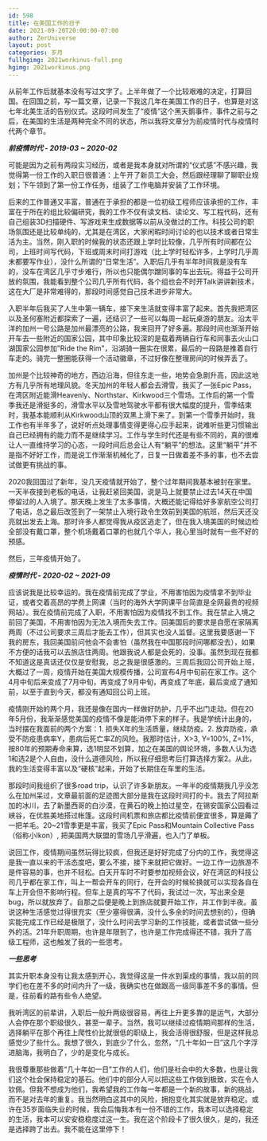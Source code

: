 ```yaml
---
id: 598
title: 在美国工作的日子
date: 2021-09-20T20:00:00-07:00
author: ZerUniverse
layout: post
categories: 岁月
fullhgimg: 2021workinus-full.png
hgimg: 2021workinus.png
---
```


从前年工作后就基本没有写过文字了。上半年做了一个比较艰难的决定，打算回国。在回国之前，写一篇文章，记录一下我这几年在美国工作的日子，也算是对这七年北美生活的告别仪式<!--more-->。这段时间发生了“疫情”这个黑天鹅事件，事件之前与之后，在美国的生活是两种完全不同的状态，所以我将文章分为前疫情时代与疫情时代两个章节。

_**前疫情时代 - 2019-03 ~ 2020-02**_

可能是因为之前有两段实习经历，或者是我本身就对所谓的“仪式感”不感兴趣，我觉得第一份工作的入职日很普通：上午开了新员工大会，然后跟经理聊了聊职业规划；下午领到了第一份工作任务，组装了工作电脑并安装了工作环境。

后来的工作普通又丰富，普通在于承担的都是一位初级工程师应该承担的工作，丰富在于所在的组比较偏研究，我的工作不仅有读文档、读论文、写工程代码，还有自己组装3D扫描硬件、写游戏来生成数据等以前从没做过的工作。科技公司的职场氛围还是比较单纯的，尤其是在湾区，大家闲暇时间讨论的也以技术或者日常生活为主。当然，刚入职的时候我的状态还跟上学时比较像，几乎所有时间都在公司，上班时间写代码，下班或周末时间打游戏（比上学时轻松许多，上学时几乎周末都要写作业），没什么所谓的“日常生活”。入职后几乎有半年时间我是没有车的，没车在湾区几乎寸步难行，所以也只能偶尔蹭同事的车出去玩。得益于公司开放的氛围，我能看到整个公司几乎所有代码，各个组也会不时开Talk讲讲新技术，这在大厂是非常难得的，那段时间感觉自己技术进步非常大。

入职半年后我买了人生中第一辆车，接下来生活就变得丰富了起来。首先我把湾区以及圣何塞附近都探索了一遍，还结识了一些可以每周一起玩桌游的朋友。沿太平洋的加州一号公路是加州最漂亮的公路，我来回开了好多遍。那段时间也渐渐开始开车去一些附近的国家公园，其中印象比较深的是载着两辆自行车和同事去火山口湖国家公园参加"Ride the Rim"，沿湖骑一圈实在很累，最后的一段路是推着自行车走的。骑完一整圈能获得一个活动徽章，不过好像在整理房间的时候弄丢了。

加州是个比较神奇的地方，西边沿海，但往东走一些，地势会急剧升高，因此这地方有几乎所有地理风貌。冬天加州的年轻人都会去滑雪，我买了一张Epic Pass，在湾区附近能滑Heavenly、Northstar、Kirkwood三个雪场。工作后的第一个雪季我还是滑挺多的，滑雪水平以及雪地驾驶水平都有很大幅度的提升，雪季结束时，我基本能顺利从Kirkwood山顶的双黑上滑下来了。到第一个雪季开始时，我工作也有半年多了，说好听点处理事情变得更得心应手起来，说难听些更习惯输出自己已经拥有的能力而不是继续学习。工作与学生时代还是有些不同的，真的很难让人一直维持学习的心态，一段时间后总会让人有“躺平”的想法。这里“躺平”并不是指不好好工作，而是说工作渐渐机械化了，日复一日做着差不多的事，也不去尝试做更有挑战的事。

2020我回国过了新年，没几天疫情就开始了，整个过年期间我基本被封在家里。一天半夜接到老板的电话，让我赶紧回美国，说是马上就要禁止过去14天在中国停留过的人入境了。那天晚上发生了太多事情，大概还能记得给好多家航空公司打了电话，总之最后改签到了一架禁止入境行政令生效前到美国的航班，然后天还没亮就出发去上海。那时许多人都觉得我从疫区逃走了，但在我入境美国的时候边检全部没有戴口罩，整个机场戴着口罩的也就几个华人，我心里当时就有一些不好的预感。

然后，三年疫情开始了。

_**疫情时代 - 2020-02 ~ 2021-09**_

应该说我是比较幸运的。我在疫情前完成了学业，不用害怕因为疫情拿不到毕业证，或者交着高昂的学费上网课（当时的海外大学网课平台简直是全网最贵的视频网站）。我在疫情前完成了入职，不用害怕因为疫情找不到工作。我在禁止入境之前回了美国，不用害怕因为无法入境而失去工作。回美国后的要求是自愿在家隔离两周（不过公司要求三周后才能去工作），但其实也没人监督。这里我要感谢一下我的房东，我回美国前问他会不会害怕（虽然我在中国那段时间哪都没去），如果不方便的话我可以去旅店住两周。他跟我说人都是会死的，没事。虽然到现在我都不知道这是真话还仅仅是安慰我，总之我是很感激的。三周后我回公司开始上班，大概过了一周，疫情开始在美国大规模传播，公司宣布4月中旬前在家工作。这个4月中旬后来变成了7月中旬，再变成了9月中旬，再变成了年底，最后变成了通知前，以至于直到今天，都没有通知回公司上班。

疫情刚开始的两个月，我还是像在国内一样做好防护，几乎不出门走动。但在20年5月份，我渐渐感觉美国的疫情不像是能消停下来的样子。我是学统计出身的，当时摆在我面前的两个方案：1. 损失X年的生活质量，继续防疫。2. 放弃防疫，承受不防疫患病率Y，患病后死亡率Z的风险。我那时估计，X>3, Y=100%, Z=1%, 按80年的预期寿命来算，选1明显不划算，加之在美国的舆论环境，多数人认为选1和选2是个人自由，没什么道德风险，所以我仔细思考后打算选择方案2。从此，我的生活变得丰富以及“硬核”起来，开始了长期住在车里的生活。

那段时间我组织了很多road trip，认识了许多新朋友。一年半的疫情期我几乎没怎么在加州呆过，文章最前面的足迹图大部分是我在这段时间打的卡。我去了阿拉斯加的冰川，去了新墨西哥的白沙漠，在黄石的晚上拍过星空，在锡安国家公园看过峡谷，在优胜美地搭过帐篷。这段时间机票和旅店都比疫情前便宜很多，算是薅了一把羊毛。20~21雪季更是丰富，我买了Epic Pass和Mountain Collective Pass （俗称小Ikon）, 把美国两大联盟的雪场几乎滑遍，也入门了单板。

说回工作，疫情期间虽然玩得比较疯，但我还是好好完成了分内的工作，我觉得这是我一直以来的干活态度吧，要么不接，接下来就把它做好。一边工作一边旅游不是件容易的事，也并不轻松。白天开车时不时要参加视频会议，好在湾区的科技公司几乎都在家工作，叫上一帮会开车的同行，在开会的时候轮换就可以实现各自在车上开会但不影响行程。但车上是真的写不了代码，我试过一次，写出来全是bug，所以就放弃了。自那之后便是晚上到旅店就要开始工作，并工作到半夜。虽说这种生活感觉过得很充实（至少塞得很满，没什么多余的时间去想别的），但确实能完成工作已经是极限了，没什么时间去学习新的工作技能，或者尝试做一些分外的活。21年升职周期，也许是年限到了，也许是工作完成得还不错，我升了高级工程师，这也触发了我的一些思考。

_**一些思考**_

其实升职本身没有让我太感到开心，我觉得这是一件水到渠成的事情，我以前的同学们也在差不多的时间内升了一级，我确实也在做跟高一级同事差不多的事情。但是，往前看的路有些令人绝望。

我听湾区的前辈讲，入职后一般升两级很容易，再往上升更多靠的是运气，大部分人会停在那个职级很久，甚至一辈子。当然，我可以继续过疫情期间那样的生活，选择躺平在那个再往上爬性价比就很低的职级上，我会活得很舒服，但是这样我总感觉少了些什么。我想了很久，到底少了什么，忽然，“几十年如一日”这几个字浮进脑海，我明白了，少的是变化与成长。

我很尊重那些做着“几十年如一日”工作的人们，他们是社会中的大多数，也是让我们这个社会保持稳定的基石。他们中的部分人可以把这些工作做到极致，实在令人钦佩。但我不想成为他们，我希望我的工作每一年都是一个新的故事，新的挑战，而不是对去年的重复。我当然明白这其中的风险，拥抱变化其实就是放弃稳定。或许在35岁面临失业的时候，我会后悔我本有一份不错的工作，我本可以选择稳定的生活，我本可以安安稳稳度过这一生。我在这个阶段卡了很久很久，是的，我还是选择跨了出去。我不能在这里停下！